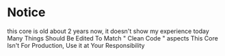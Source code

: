 # Notice

this core is old about 2 years now, it doesn't show my experience today
Many Things Should Be Edited To Match " Clean Code " aspects
This Core Isn't For Production, Use it at Your Responsibility
